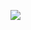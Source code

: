 ![](https://www.plantuml.com/plantuml/proxy?cache=no&src=https://raw.githubusercontent.com/oleksandrblazhko/ai181-gorban/5-laboratory-work-2/Laboratory-work-2/UML-Deployment.puml)
